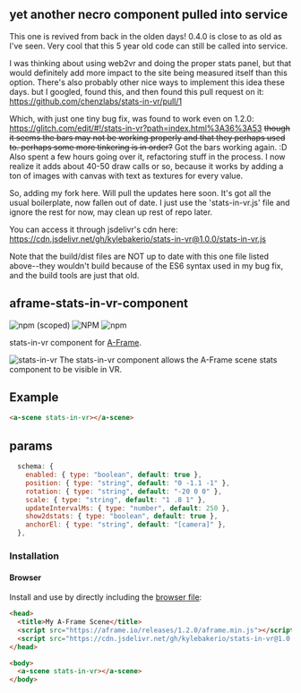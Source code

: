 ## yet another necro component pulled into service

This one is revived from back in the olden days! 0.4.0 is close to as old as I've seen. Very cool that this 5 year old code can still be called into service.

I was thinking about using web2vr and doing the proper stats panel, but that would definitely add more impact to the site being measured itself than this option. There's also probably other nice ways to implement this idea these days. but I googled, found this, and then found this pull request on it:
https://github.com/chenzlabs/stats-in-vr/pull/1

Which, with just one tiny bug fix, was found to work even on 1.2.0: https://glitch.com/edit/#!/stats-in-vr?path=index.html%3A36%3A53
~~though it seems the bars may not be working properly and that they perhaps used to. perhaps some more tinkering is in order?~~ Got the bars working again. :D Also spent a few hours going over it, refactoring stuff in the process. I now realize it adds about 40-50 draw calls or so, because it works by adding a ton of images with canvas with text as textures for every value.

So, adding my fork here. Will pull the updates here soon. It's got all the usual boilerplate, now fallen out of date. I just use the 'stats-in-vr.js' file and ignore the rest for now, may clean up rest of repo later.

You can access it through jsdelivr's cdn here: https://cdn.jsdelivr.net/gh/kylebakerio/stats-in-vr@1.0.0/stats-in-vr.js

Note that the build/dist files are NOT up to date with this one file listed above--they wouldn't build because of the ES6 syntax used in my bug fix, and the build tools are just that old.


## aframe-stats-in-vr-component

![npm (scoped)](https://img.shields.io/npm/v/@aframe-community/aframe-stats-in-vr-component)
![NPM](https://img.shields.io/npm/l/@aframe-community/aframe-stats-in-vr-component)
![npm](https://img.shields.io/npm/dm/@aframe-community/aframe-stats-in-vr-component)

stats-in-vr component for [A-Frame](https://aframe.io).

![stats-in-vr](https://user-images.githubusercontent.com/6391152/130007970-a512c190-0a4e-4f0d-8c40-0d8e1e9e58e8.png)
The stats-in-vr component allows the A-Frame scene stats component to be visible in VR.

## Example

```html
<a-scene stats-in-vr></a-scene>
```

## params
```js
  schema: {
    enabled: { type: "boolean", default: true },
    position: { type: "string", default: "0 -1.1 -1" },
    rotation: { type: "string", default: "-20 0 0" },
    scale: { type: "string", default: "1 .8 1" },
    updateIntervalMs: { type: "number", default: 250 },
    show2dstats: { type: "boolean", default: true },
    anchorEl: { type: "string", default: "[camera]" },
  },
```

### Installation

#### Browser

Install and use by directly including the [browser file](dist):

```html
<head>
  <title>My A-Frame Scene</title>
  <script src="https://aframe.io/releases/1.2.0/aframe.min.js"></script>
  <script src="https://cdn.jsdelivr.net/gh/kylebakerio/stats-in-vr@1.0.0/stats-in-vr.js"></script>
</head>

<body>
  <a-scene stats-in-vr></a-scene>
</body>
```

